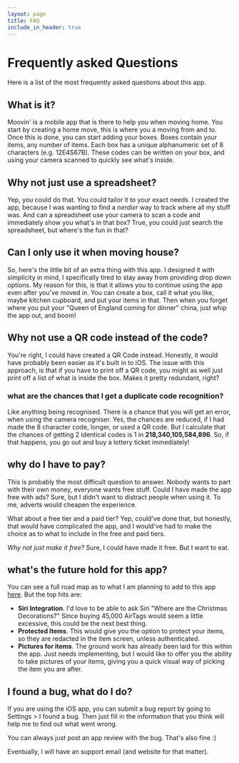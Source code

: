 ```yaml
---
layout: page
title: FAQ
include_in_header: true
---
```


# Frequently asked Questions

Here is a list of the most frequently asked questions about this app. 

## What is it?
Moovin' is a mobile app that is there to help you when moving home. You start by creating a home move, this is where you a moving from and to. Once this is done, you can start adding your boxes. Boxes contain your items, any number of items. Each box has a unique alphanumeric set of 8 characters (e.g. 12E4S67B). These codes can be written on your box, and using your camera scanned to quickly see what's inside.


## Why not just use a spreadsheet?
Yep, you could do that. You could tailor it to your exact needs. I created the app, because I was wanting to find a _nerdier_ way to track where all my stuff was. And can a spreadsheet use your camera to scan a code and immediately show you what's in that box? True, you could just search the spreadsheet, but where's the fun in that?


## Can I only use it when moving house?
So, here's the little bit of an extra thing with this app. I designed it with simplicity in mind, I specifically tired to stay away from providing drop down options. My reason for this, is that it allows you to continue using the app even after you've moved in. You can create a box, call it what you like, maybe kitchen cupboard, and put your items in that. Then when you forget where you put your "Queen of England coming for dinner" china, just whip the app out, and boom!


## Why not use a QR code instead of the code?
You're right, I could have created a QR Code instead. Honestly, it would have probably been easier as it's built in to iOS. The issue with this approach, is that if you have to print off a QR code, you might as well just print off a list of what is inside the box. Makes it pretty redundant, right?

### what are the chances that I get a duplicate  code recognition?
Like anything being recognised. There is a chance that you will get an error, when using the camera recogniser. Yes, the chances are reduced, if I had made the 8 character code, longer, or used a QR code. But I calculate that the chances of getting 2 identical codes is 1 in **218,340,105,584,896**. So, if that happens, you go out and buy a lottery ticket immediately!


## why do I have to pay?
This is probably the most difficult question to answer. Nobody wants to part with their own money, everyone wants free stuff. Could I have made the app free with ads? Sure, but I didn't want to distract people when using it. To me, adverts would cheapen the experience.

What about a free tier and a paid tier? Yep, could've done that, but honestly, that would have complicated the app, and I would've had to make the choice as to what to include in the free and paid tiers. 

_Why not just make it free?_ Sure, I could have made it free. But I want to eat.


## what's the future hold for this app?
You can see a full road map as to what I am planning to add to this app [here](moovin-site/roadmap). But the top hits are:

- **Siri Integration**. I'd love to be able to ask Siri "Where are the Christmas Decorations?" Since buying 45,000 AirTags would seem a little excessive, this could be the next best thing.
- **Protected Items**. This would give you the option to protect your items, so they are redacted in the item screen, unless authenticated. 
- **Pictures for items**. The ground work has already been laid for this within the app. Just needs implementing, but I would like to offer you the ability to take pictures of your items, giving you a quick visual way of picking the item you are after. 


## I found a bug, what do I do?
If you are using the iOS app, you can submit a bug report by going to Settings > I found a bug. Then just fill in the information that you think will help me to find out what went wrong.

You can always just post an app review with the bug. That's also fine :)

Eventually, I will have an support email (and website for that matter). 

